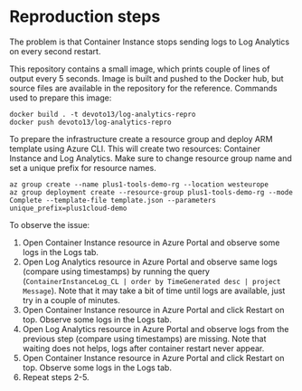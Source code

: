 # Reproduction steps

The problem is that Container Instance stops sending logs to Log Analytics on every second restart.

This repository contains a small image, which prints couple of lines of output every 5 seconds. Image is built and pushed to the Docker hub, but source files are available in the repository for the reference. Commands used to prepare this image:

```
docker build . -t devoto13/log-analytics-repro
docker push devoto13/log-analytics-repro
```

To prepare the infrastructure create a resource group and deploy ARM template using Azure CLI. This will create two resources: Container Instance and Log Analytics. Make sure to change resource group name and set a unique prefix for resource names.

```
az group create --name plus1-tools-demo-rg --location westeurope
az group deployment create --resource-group plus1-tools-demo-rg --mode Complete --template-file template.json --parameters unique_prefix=plus1cloud-demo
```

To observe the issue:

1. Open Container Instance resource in Azure Portal and observe some logs in the Logs tab.
1. Open Log Analytics resource in Azure Portal and observe same logs (compare using timestamps) by running the query (`ContainerInstanceLog_CL | order by TimeGenerated desc | project Message`). Note that it may take a bit of time until logs are available, just try in a couple of minutes.
1. Open Container Instance resource in Azure Portal and click Restart on top. Observe some logs in the Logs tab.
1. Open Log Analytics resource in Azure Portal and observe logs from the previous step (compare using timestamps) are missing. Note that waiting does not helps, logs after container restart never appear.
1. Open Container Instance resource in Azure Portal and click Restart on top. Observe some logs in the Logs tab.
1. Repeat steps 2-5.

